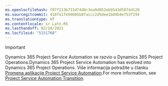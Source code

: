 ```yaml
---
ms.openlocfilehash: f97f213b731d74d8c3ea9d852eb9543d5874d120
ms.sourcegitcommit: 418fa1fe9d605b8faccc2d5dee1b04b4e753f194
ms.translationtype: HT
ms.contentlocale: sr-Latn-RS
ms.lasthandoff: 02/10/2021
ms.locfileid: "5151768"
---
```

> [!IMPORTANT]
> <span data-ttu-id="b53d7-101">Dynamics 365 Project Service Automation se razvio u Dynamics 365 Project Operations.</span><span class="sxs-lookup"><span data-stu-id="b53d7-101">Dynamics 365 Project Service Automation has evolved into Dynamics 365 Project Operations.</span></span> <span data-ttu-id="b53d7-102">Više informacija potražite u članku [Promena aplikacije Project Service Automation](https://dynamics.microsoft.com/en-us/project-service-automation/overview/).</span><span class="sxs-lookup"><span data-stu-id="b53d7-102">For more information, see [Project Service Automation Transition](https://dynamics.microsoft.com/en-us/project-service-automation/overview/).</span></span>

